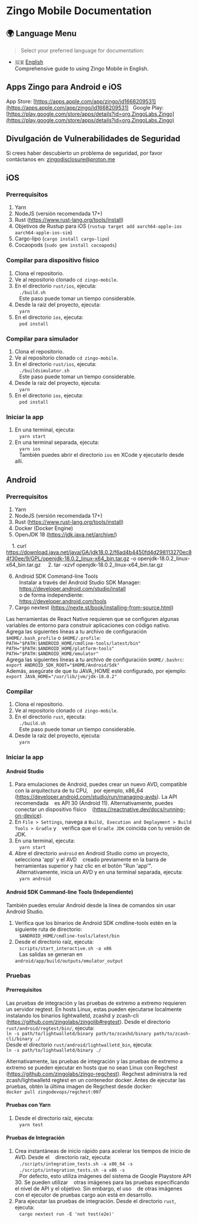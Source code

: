 # Zingo Mobile Documentation

## 🌍 Language Menu
> Select your preferred language for documentation:

- 🇬🇧 [English](../../README.md)  
  Comprehensive guide to using Zingo Mobile in English.

## Apps Zingo para Android e iOS
App Store: [https://apps.apple.com/app/zingo/id1668209531](https://apps.apple.com/app/zingo/id1668209531)  
Google Play: [https://play.google.com/store/apps/details?id=org.ZingoLabs.Zingo](https://play.google.com/store/apps/details?id=org.ZingoLabs.Zingo)

## Divulgación de Vulnerabilidades de Seguridad

Si crees haber descubierto un problema de seguridad, por favor contáctanos en:
zingodisclosure@proton.me

## iOS
### Prerrequisitos
1. Yarn
2. NodeJS (versión recomendada 17+)
3. Rust (https://www.rust-lang.org/tools/install)
4. Objetivos de Rustup para iOS (`rustup target add aarch64-apple-ios aarch64-apple-ios-sim`)
5. Cargo-lipo (`cargo install cargo-lipo`)
6. Cocaopods (`sudo gem install cocoapods`)

### Compilar para dispositivo físico
1. Clona el repositorio.
2. Ve al repositorio clonado `cd zingo-mobile`.
3. En el directorio `rust/ios`, ejecuta: <br />
   `./build.sh` <br />
   Este paso puede tomar un tiempo considerable.
4. Desde la raíz del proyecto, ejecuta: <br />
   `yarn`
5. En el directorio `ios`, ejecuta: <br />
   `pod install`

### Compilar para simulador
1. Clona el repositorio.
2. Ve al repositorio clonado `cd zingo-mobile`.
3. En el directorio `rust/ios`, ejecuta: <br />
   `./buildsimulator.sh` <br />
   Este paso puede tomar un tiempo considerable.
4. Desde la raíz del proyecto, ejecuta: <br />
   `yarn`
5. En el directorio `ios`, ejecuta: <br />
   `pod install`

### Iniciar la app
1. En una terminal, ejecuta: <br />
   `yarn start`
2. En una terminal separada, ejecuta: <br />
   `yarn ios` <br />
   También puedes abrir el directorio `ios` en XCode y ejecutarlo desde allí.

## Android
### Prerrequisitos
1. Yarn
2. NodeJS (versión recomendada 17+)
3. Rust (https://www.rust-lang.org/tools/install)
4. Docker (Docker Engine)
5. OpenJDK 18 (https://jdk.java.net/archive/)

    1. curl https://download.java.net/java/GA/jdk18.0.2/f6ad4b4450fd4d298113270ec84f30ee/9/GPL/openjdk-18.0.2_linux-x64_bin.tar.gz -o openjdk-18.0.2_linux-x64_bin.tar.gz
    2. tar -xzvf openjdk-18.0.2_linux-x64_bin.tar.gz

6. Android SDK Command-line Tools <br />
   Instalar a través del Android Studio SDK Manager: <br />
   https://developer.android.com/studio/install <br />
   o de forma independiente: <br />
   https://developer.android.com/tools  
7. Cargo nextest (https://nexte.st/book/installing-from-source.html)

Las herramientas de React Native requieren que se configuren algunas variables de entorno para 
construir aplicaciones con código nativo. <br />
Agrega las siguientes líneas a tu archivo de configuración `$HOME/.bash_profile` o `$HOME/.profile`: <br />
`PATH="$PATH:$ANDROID_HOME/cmdline-tools/latest/bin"` <br />
`PATH="$PATH:$ANDROID_HOME/platform-tools"` <br />
`PATH="$PATH:$ANDROID_HOME/emulator"` <br />
Agrega las siguientes líneas a tu archivo de configuración `$HOME/.bashrc`: <br />
`export ANDROID_SDK_ROOT="$HOME/Android/Sdk"` <br />
Además, asegúrate de que tu JAVA_HOME esté configurado, por ejemplo: <br />
`export JAVA_HOME="/usr/lib/jvm/jdk-18.0.2"`

### Compilar
1. Clona el repositorio.
2. Ve al repositorio clonado `cd zingo-mobile`.
3. En el directorio `rust`, ejecuta: <br />
   `./build.sh` <br />
   Este paso puede tomar un tiempo considerable.
4. Desde la raíz del proyecto, ejecuta: <br />
   `yarn`

### Iniciar la app
#### Android Studio
1. Para emulaciones de Android, puedes crear un nuevo AVD, compatible con la arquitectura de tu CPU, 
   por ejemplo, x86_64 (https://developer.android.com/studio/run/managing-avds). La API recomendada 
   es API 30 (Android 11). Alternativamente, puedes conectar un dispositivo físico
   (https://reactnative.dev/docs/running-on-device).
2. En `File > Settings`, navega a `Build, Execution and Deployment > Build Tools > Gradle` y
   verifica que el `Gradle JDK` coincida con tu versión de JDK.
2. En una terminal, ejecuta: <br />
   `yarn start`
3. Abre el directorio `android` en Android Studio como un proyecto, selecciona 'app' y el AVD 
   creado previamente en la barra de herramientas superior y haz clic en el botón "Run 'app'".
   Alternativamente, inicia un AVD y en una terminal separada, ejecuta: <br />
   `yarn android` 
   
#### Android SDK Command-line Tools (Independiente)
También puedes emular Android desde la línea de comandos sin usar Android Studio.
1. Verifica que los binarios de Android SDK cmdline-tools estén en la siguiente ruta de directorio: <br />
   `$ANDROID_HOME/cmdline-tools/latest/bin`
2. Desde el directorio raíz, ejecuta: <br />
   `scripts/start_interactive.sh -a x86` <br />
   Las salidas se generan en `android/app/build/outputs/emulator_output`

### Pruebas
#### Prerrequisitos
Las pruebas de integración y las pruebas de extremo a extremo requieren un servidor regtest. En 
hosts Linux, estas pueden ejecutarse localmente instalando los binarios lightwalletd, zcashd y 
zcash-cli (https://github.com/zingolabs/zingolib#regtest). Desde el directorio 
`rust/android/regtest/bin/`, ejecuta: <br />
`ln -s path/to/lightwalletd/binary path/to/zcashd/binary path/to/zcash-cli/binary ./` <br />
Desde el directorio `rust/android/lightwalletd_bin`, ejecuta: <br />
`ln -s path/to/lightwalletd/binary ./`

Alternativamente, las pruebas de integración y las pruebas de extremo a extremo se pueden ejecutar 
en hosts que no sean Linux con Regchest (https://github.com/zingolabs/zingo-regchest). Regchest 
administra la red zcash/lightwalletd regtest en un contenedor docker. Antes de ejecutar las 
pruebas, obtén la última imagen de Regchest desde docker: <br />
`docker pull zingodevops/regchest:007`

#### Pruebas con Yarn
1. Desde el directorio raíz, ejecuta: <br />
   `yarn test`

#### Pruebas de Integración
1. Crea instantáneas de inicio rápido para acelerar los tiempos de inicio de AVD. Desde el 
   directorio raíz, ejecuta: <br />
   `./scripts/integration_tests.sh -a x86_64 -s` <br />
   `./scripts/integration_tests.sh -a x86 -s` <br />
   Por defecto, esto utiliza imágenes del sistema de Google Playstore API 30. Se pueden utilizar 
   otras imágenes para las pruebas especificando el nivel de API y el objetivo. Sin embargo, el uso 
   de otras imágenes con el ejecutor de pruebas cargo aún está en desarrollo.
2. Para ejecutar las pruebas de integración. Desde el directorio `rust`, ejecuta: <br />
   `cargo nextest run -E 'not test(e2e)'` <br /> 